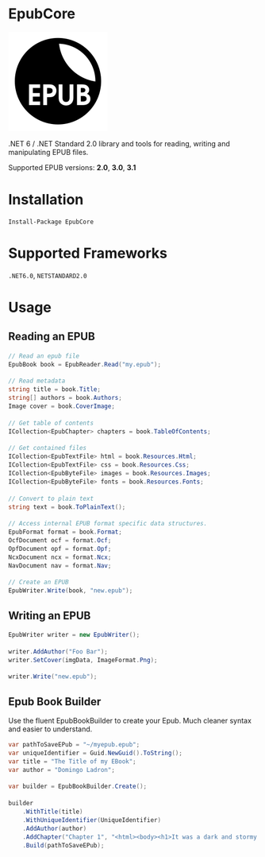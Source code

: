 # EpubCore
![](docs/wiki/img/icon.png)

.NET 6 / .NET Standard 2.0 library and tools for reading, writing and manipulating EPUB files.  

Supported EPUB versions: **2.0**, **3.0**, **3.1**

# Installation

```
Install-Package EpubCore
```

# Supported Frameworks
`.NET6.0`, `NETSTANDARD2.0`

# Usage

## Reading an EPUB

```cs
// Read an epub file
EpubBook book = EpubReader.Read("my.epub");

// Read metadata
string title = book.Title;
string[] authors = book.Authors;
Image cover = book.CoverImage;

// Get table of contents
ICollection<EpubChapter> chapters = book.TableOfContents;

// Get contained files
ICollection<EpubTextFile> html = book.Resources.Html;
ICollection<EpubTextFile> css = book.Resources.Css;
ICollection<EpubByteFile> images = book.Resources.Images;
ICollection<EpubByteFile> fonts = book.Resources.Fonts;

// Convert to plain text
string text = book.ToPlainText();

// Access internal EPUB format specific data structures.
EpubFormat format = book.Format;
OcfDocument ocf = format.Ocf;
OpfDocument opf = format.Opf;
NcxDocument ncx = format.Ncx;
NavDocument nav = format.Nav;

// Create an EPUB
EpubWriter.Write(book, "new.epub");
```

## Writing an EPUB
```cs
EpubWriter writer = new EpubWriter();

writer.AddAuthor("Foo Bar");
writer.SetCover(imgData, ImageFormat.Png);

writer.Write("new.epub");
```

## Epub Book Builder

Use the fluent EpubBookBuilder to create your Epub.  Much cleaner syntax and easier to understand.

```cs
var pathToSaveEPub = "~/myepub.epub";
var uniqueIdentifier = Guid.NewGuid().ToString();
var title = "The Title of my EBook";
var author = "Domingo Ladron";

var builder = EpubBookBuilder.Create();

builder
    .WithTitle(title)
    .WithUniqueIdentifier(UniqueIdentifier)
    .AddAuthor(author)
    .AddChapter("Chapter 1", "<html><body><h1>It was a dark and stormy night.</h1></body></html>")
    .Build(pathToSaveEPub);
```

